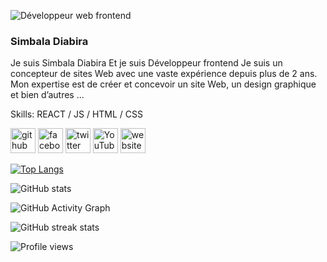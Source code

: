 ![Développeur web frontend](https://raw.githubusercontent.com/sagar-viradiya/sagar-viradiya/master/resources/banner.png)
### Simbala Diabira


Je suis Simbala Diabira Et je suis Développeur frontend Je suis un concepteur de sites Web avec une vaste expérience depuis plus de 2 ans. Mon expertise est de créer et concevoir un site Web, un design graphique et bien d’autres ...

Skills: REACT / JS / HTML / CSS



[<img src='https://cdn.jsdelivr.net/npm/simple-icons@3.0.1/icons/github.svg' alt='github' height='40'>](https://github.com/Simbala-Diabira2)  [<img src='https://cdn.jsdelivr.net/npm/simple-icons@3.0.1/icons/facebook.svg' alt='facebook' height='40'>](https://www.facebook.com/Webdevinnovate)  [<img src='https://cdn.jsdelivr.net/npm/simple-icons@3.0.1/icons/twitter.svg' alt='twitter' height='40'>](https://twitter.com/Webdevinnovate)  [<img src='https://cdn.jsdelivr.net/npm/simple-icons@3.0.1/icons/youtube.svg' alt='YouTube' height='40'>](https://www.youtube.com/channel/webdevinnovate)  [<img src='https://cdn.jsdelivr.net/npm/simple-icons@3.0.1/icons/icloud.svg' alt='website' height='40'>](https://simbala-diabira.github.io/Portofolio/)  

[![Top Langs](https://github-readme-stats.vercel.app/api/top-langs/?username=Simbala-Diabira2)](https://github.com/anuraghazra/github-readme-stats)

![GitHub stats](https://github-readme-stats.vercel.app/api?username=Simbala-Diabira2&show_icons=true)  

![GitHub Activity Graph](https://activity-graph.herokuapp.com/graph?username=Simbala-Diabira2)  

![GitHub streak stats](https://streak-stats.demolab.com/?user=Simbala-Diabira2)  

![Profile views](https://gpvc.arturio.dev/Simbala-Diabira2)  
